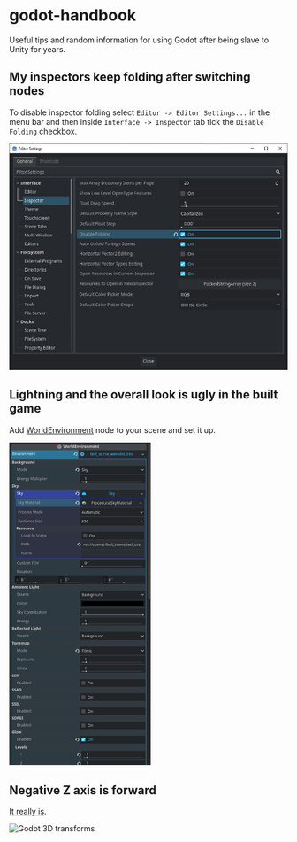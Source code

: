 # godot-handbook
Useful tips and random information for using Godot after being slave to Unity for years.

## My inspectors keep folding after switching nodes
To disable inspector folding select `Editor -> Editor Settings...` in the menu bar and then inside `Interface -> Inspector` tab tick the `Disable Folding` checkbox.

<img src="https://raw.githubusercontent.com/Fyffe/godot-handbook/master/src/img/disable_folding.png" alt="Disable inspector folding" width="512" />

## Lightning and the overall look is ugly in the built game
Add [WorldEnvironment](https://docs.godotengine.org/en/stable/classes/class_worldenvironment.html) node to your scene and set it up.

<img src="https://raw.githubusercontent.com/Fyffe/godot-handbook/master/src/img/world_environment_inspector.png" alt="WorldEnvironment node inspector" width="256" />

## Negative Z axis is forward

[It really is](https://docs.godotengine.org/en/stable/tutorials/3d/using_transforms.html#introducing-transforms).

<img src="https://docs.godotengine.org/en/stable/_images/transforms_camera.png" alt="Godot 3D transforms" width="512" />
